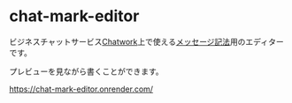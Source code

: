 # chat-mark-editor

ビジネスチャットサービス[Chatwork](https://go.chatwork.com/ja)上で使える[メッセージ記法](https://developer.chatwork.com/docs/message-notation)用のエディターです。

プレビューを見ながら書くことができます。

https://chat-mark-editor.onrender.com/
